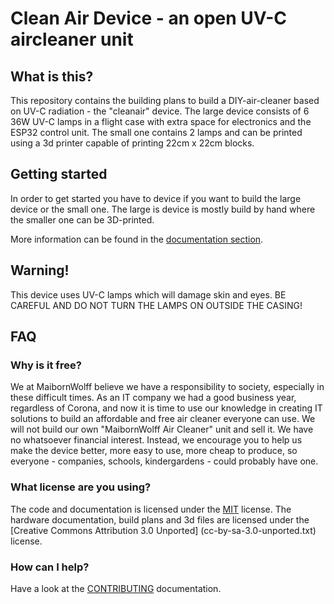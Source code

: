 # Clean Air Device - an open UV-C aircleaner unit

## What is this?

This repository contains the building plans to build a DIY-air-cleaner based on UV-C radiation - the "cleanair" device.
The large device consists of 6 36W UV-C lamps in a flight case with extra space for electronics and the ESP32 control unit. The small one contains 2 lamps and can be printed using a 3d printer capable of printing 22cm x 22cm blocks.

## Getting started

In order to get started you have to device if you want to build the large device or the small one. The large is device is mostly build by hand where the smaller one can be 3D-printed.

More information can be found in the [documentation section](documentation/README.md).

## Warning!

This device uses UV-C lamps which will damage skin and eyes. BE CAREFUL AND DO NOT TURN THE LAMPS ON OUTSIDE THE CASING!

## FAQ

### Why is it free?

We at MaibornWolff believe we have a responsibility to society, especially in these difficult times. As an IT company we had a good business year, regardless of Corona, and now it is time to use our knowledge in creating IT solutions to build an affordable and free air cleaner everyone can use.
We will not build our own "MaibornWolff Air Cleaner" unit and sell it. We have no whatsoever financial interest. Instead, we encourage you to help us make the device better, more easy to use, more cheap to produce, so everyone - companies, schools, kindergardens - could probably have one.

### What license are you using?
The code and documentation is licensed under the [MIT](LICENSE.md) license. The hardware documentation, build plans and 3d files are licensed under the [Creative Commons Attribution 3.0 Unported] (cc-by-sa-3.0-unported.txt) license.

### How can I help?

Have a look at the [CONTRIBUTING](CONTRIBUTING.md) documentation.
